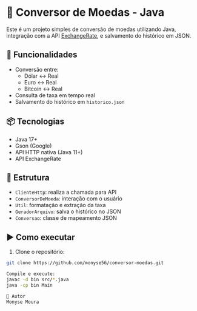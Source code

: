 # 💱 Conversor de Moedas - Java

Este é um projeto simples de conversão de moedas utilizando Java, integração com a API [ExchangeRate](https://www.exchangerate-api.com/), e salvamento do histórico em JSON.

## 🚀 Funcionalidades
- Conversão entre:
  - Dólar ↔ Real
  - Euro ↔ Real
  - Bitcoin ↔ Real
- Consulta de taxa em tempo real
- Salvamento do histórico em `historico.json`

## 📦 Tecnologias
- Java 17+
- Gson (Google)
- API HTTP nativa (Java 11+)
- API ExchangeRate

## 📁 Estrutura
- `ClienteHttp`: realiza a chamada para API
- `ConversorDeMoeda`: interação com o usuário
- `Util`: formatação e extração da taxa
- `GeradorArquivo`: salva o histórico no JSON
- `Conversao`: classe de mapeamento JSON

## ▶️ Como executar

1. Clone o repositório:
```bash
git clone https://github.com/monyse56/conversor-moedas.git

Compile e execute:
javac -d bin src/*.java
java -cp bin Main

👤 Autor
Monyse Moura
